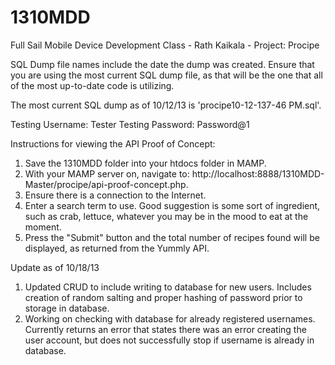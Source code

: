 1310MDD
=======

Full Sail Mobile Device Development Class - Rath Kaikala - Project: Procipe

SQL Dump file names include the date the dump was created.  Ensure that you are using the most current SQL dump file, as that will be the one that all of the most up-to-date code is utilizing.

The most current SQL dump as of 10/12/13 is 'procipe10-12-137-46 PM.sql'.

Testing Username: Tester
Testing Password: Password@1

Instructions for viewing the API Proof of Concept:

1.  Save the 1310MDD folder into your htdocs folder in MAMP.
2.  With your MAMP server on, navigate to: http://localhost:8888/1310MDD-Master/procipe/api-proof-concept.php.
3.  Ensure there is a connection to the Internet.
4.  Enter a search term to use.  Good suggestion is some sort of ingredient, such as crab, lettuce, whatever you may be in the mood to eat at the moment.
5.  Press the "Submit" button and the total number of recipes found will be displayed, as returned from the Yummly API.

Update as of 10/18/13

1.  Updated CRUD to include writing to database for new users.  Includes creation of random salting and proper hashing of password prior to storage in database.
2.  Working on checking with database for already registered usernames. Currently returns an error that states there was an error creating the user account, but does not successfully stop if username is already in database.